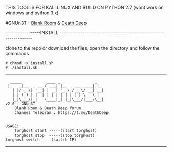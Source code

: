
THIS TOOL IS FOR KALI LINUX AND BUILD ON PYTHON 2.7 (wont work on windows and python 3.x)


#GNUn3T - [Blank Room](https://t.me/joinchat/AAAAAEMccP91oac6CE1AHw) & [Death Deep](https://t.me/DeathDeep)


-----------------INSTALL ----------------------------------------------------------------

clone to the repo or download the files, open the directory and follow the commands
	
	# chmod +x install.sh
	# ./install.sh



-----------------------------------------------------------------------------------------
      _____           ____ _               _
     |_   _|__  _ __ / ___| |__   ___  ___| |_
       | |/ _ \| '__| |  _| '_ \ / _ \/ __| __|
       | | (_) | |  | |_| | | | | (_) \__ \ |_
       |_|\___/|_|   \____|_| |_|\___/|___/\__|
	v2.0 - GNUn3T  
        Blank Room & Death Deep forum 
        Channel Telegram : https://t.me/DeathDeep 


	USAGE:
        torghost start -----(start torghost)
        torghost stop  -----(stop torghost) 
	torghost switch ----(switch IP)

    
-----------------------------------------------------------------------------------------
